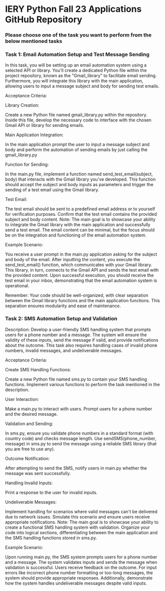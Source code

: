 # IERY Python Fall 23 Applications GitHub Repository

### Please choose one of the task you want to perform from the below mentioned tasks

### Task 1: Email Automation Setup and Test Message Sending

In this task, you will be setting up an email automation system using a selected API or library. You'll create a dedicated Python file within the project repository, known as the "Gmail_library" to facilitate email sending. Furthermore, you will integrate this library with the main application, allowing users to input a message subject and body for sending test emails.

Acceptance Criteria:

Library Creation:

Create a new Python file named gmail_library.py within the repository.
Inside this file, develop the necessary code to interface with the chosen Gmail API or library for sending emails.

Main Application Integration:

In the main application prompt the user to input a message subject and body and perform the automation of sending emails by just calling the gmail_library.py

Function for Sending:

In the main.py file, implement a function named send_test_email(subject, body) that interacts with the Gmail library you've developed. This function should accept the subject and body inputs as parameters and trigger the sending of a test email using the Gmail library.

Test Email:

The test email should be sent to a predefined email address or to yourself for verification purposes.
Confirm that the test email contains the provided subject and body content.
Note: The main goal is to showcase your ability to integrate the Gmail library with the main application and successfully send a test email. The email content can be minimal, but the focus should be on the integration and functioning of the email automation system.

Example Scenario:

You receive a user prompt in the main.py application asking for the subject and body of the email. After inputting the content, you execute the send_test_email() function, which communicates with your Gmail library. This library, in turn, connects to the Gmail API and sends the test email with the provided content. Upon successful execution, you should receive the test email in your inbox, demonstrating that the email automation system is operational.

Remember: Your code should be well-organized, with clear separation between the Gmail library functions and the main application functions. This separation ensures modularity and ease of maintenance.

### Task 2: SMS Automation Setup and Validation

Description: Develop a user-friendly SMS handling system that prompts users for a phone number and a message. The system will ensure the validity of these inputs, send the message if valid, and provide notifications about the outcome. This task also requires handling cases of invalid phone numbers, invalid messages, and undeliverable messages.

Acceptance Criteria:

Create SMS Handling Functions:

Create a new Python file named sms.py to contain your SMS handling functions.
Implement various functions to perform the task mentioned in the description.

User Interaction:

Make a main.py to interact with users.
Prompt users for a phone number and the desired message.

Validation and Sending:

In sms.py, ensure you validate phone numbers in a standard format (with country code) and checks message length.
Use sendSMS(phone_number, message) in sms.py to send the message using a reliable SMS library (that you are free to use any).

Outcome Notification:

After attempting to send the SMS, notify users in main.py whether the message was sent successfully.

Handling Invalid Inputs:

Print a response to the user for invalid inputs.

Undeliverable Messages:

Implement handling for scenarios where valid messages can't be delivered due to network issues.
Simulate this scenario and ensure users receive appropriate notifications.
Note: The main goal is to showcase your ability to create a functional SMS handling system with validation. Organize your code into logical sections, differentiating between the main application and the SMS handling functions stored in sms.py. 

Example Scenario:

Upon running main.py, the SMS system prompts users for a phone number and a message. The system validates inputs and sends the message when validation is successful. Users receive feedback on the outcome. For input errors like incorrect phone number formatting or too-long messages, the system should provide appropriate responses. Additionally, demonstrate how the system handles undeliverable messages despite valid inputs.
